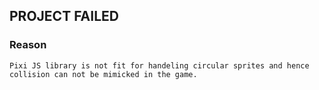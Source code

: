 ## PROJECT FAILED
### Reason
    Pixi JS library is not fit for handeling circular sprites and hence collision can not be mimicked in the game.

